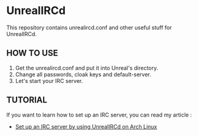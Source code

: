 UnrealIRCd
==========
This repository contains unrealircd.conf and other useful stuff for UnrealIRCd.


HOW TO USE
----------
1. Get the unrealircd.conf and put it into Unreal's directory.
2. Change all passwords, cloak keys and default-server.
3. Let's start your IRC server.

TUTORIAL
--------
If you want to learn how to set up an IRC server, you can read my article :
- <a href="http://hatemegalaxy.blogspot.tw/2015/04/arch-linux-irc-server-unrealircd-set-up.html" target="_blank">Set up an IRC server by using UnrealIRCd on Arch Linux</a>
